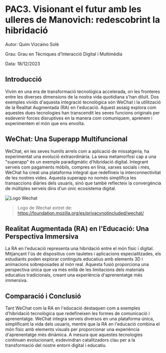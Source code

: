 # PAC3. Visionant el futur amb les ulleres de Manovich: redescobrint la hibridació
  Autor: Quim Vizcaino Solè

  Grau: Grau en Tècniques d'Interacció Digital i Multimèdia

  Data: 18/12/2023
  
## Introducció

Vivim en una era de transformació tecnològica accelerada, on les fronteres entre les diverses dimensions de la nostra vida quotidiana s'han diluït. Dos exemples vívids d'aquesta integració tecnològica són WeChat i la utilització de la Realitat Augmentada (RA) en l'educació. Aquest assaig explora com aquestes dues tecnologies han transcendit les seves funcions originals per esdevenir forces disruptives en la manera com comuniquem, aprenem i experimentem el món que ens envolta.

## WeChat: Una Superapp Multifuncional

WeChat, en les seves humils arrels com a aplicació de missatgeria, ha experimentat una evolució extraordinària. La seva metamorfosi cap a una "superapp" és un exemple paradigmàtic d'hibridació digital. Integrant serveis com pagaments mòbils, compres en línia, xarxes socials i més, WeChat ha creat una plataforma integral que redefineix la interconnectivitat de les nostres vides. Aquesta superapp no només simplifica les transaccions diàries dels usuaris, sinó que també reflecteix la convergència de múltiples serveis dins d'un únic ecosistema digital.

![Logo Wechat](https://assets.mofoprod.net/network/images/wechat.original.jpg)
> Logo de Wechat extret de: https://foundation.mozilla.org/es/privacynotincluded/wechat/




## Realitat Augmentada (RA) en l'Educació: Una Perspectiva Immersiva

La RA en l'educació representa una hibridació entre el món físic i digital. Mitjançant l'ús de dispositius com tauletes i aplicacions especialitzades, els estudiants poden explorar continguts educatius amb elements 3D i animacions sobreposades al món real. Aquesta fusió proporciona una perspectiva única que va més enllà de les limitacions dels materials educatius tradicionals, creant una experiència d'aprenentatge més immersiva.

## Comparació i Conclusió

Tant WeChat com la RA en l'educació destaquen com a exemples d'hibridació tecnològica que redefineixen les formes de comunicació i aprenentatge. WeChat integra serveis diversos en una plataforma única, simplificant la vida dels usuaris, mentre que la RA en l'educació combina el món físic amb elements visuals per proporcionar una experiència d'aprenentatge més dinàmica. A mesura que aquestes tecnologies continuen evolucionant, esdevindran catalitzadors clau per a la transformació del nostre entorn digital i educatiu.

